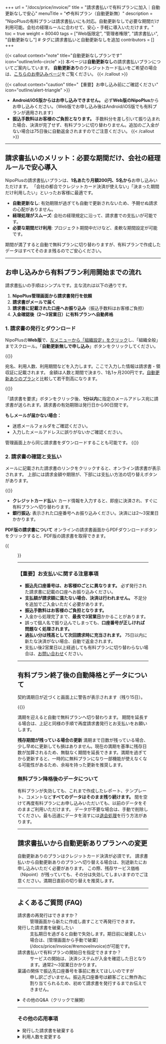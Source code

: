 +++
url = "/docs/price/invoice/"
title = "請求書払いで有料プランに加入｜自動更新なしで安心"
menuTitle = "💳有料プラン（自動更新無）"
description = "NipoPlusの有料プランは請求書払いにも対応。自動更新なしで必要な期間だけ利用可能。会社の経理ルールに合わせて、安心・手軽に導入いただけます。"
toc = true
weight = 80040
tags = ["Web版限定", "管理者権限", "請求書払い", "自動更新なし"] # タグに請求書払いと自動更新なしを追加
contributors = []
+++

{{< callout context="note" title="自動更新なしプランです" icon="outline/info-circle" >}}
本ページは**自動更新なし**の請求書払いプランについてご案内しています。
**自動更新あり**のクレジットカード払いをご希望の場合は、[こちらのお申込みページ](/docs/price/fee/)をご覧ください。
{{< /callout >}}

{{< callout context="caution" title="【重要】お申し込み前にご確認ください" icon="outline/alert-triangle" >}}

- **Android/iOS版からはお申し込みできません。** 必ず**Web版のNipoPlus**からお申し込みください。（Web版でお申し込み後はAndroid/iOS版でも有料プランが適用されます）
- **振込手数料はお客様のご負担となります。** 手数料分を差し引いて振り込まれた場合、決済が完了せず、有料プランに切り替わりません。追加のご入金がない場合は75日後に自動返金されますのでご注意ください。
  {{< /callout >}}

---

## 請求書払いのメリット：必要な期間だけ、会社の経理ルールで安心導入

NipoPlusの請求書払いプランは、**1名あたり月額200円、5名から**お申し込みいただけます。
「会社の都合でクレジットカード決済が使えない」「決まった期間だけ利用したい」といったお客様に最適です。

- **自動更新なし**: 有効期限が過ぎても自動で更新されないため、予期せぬ請求の心配がありません。
- **経理処理がスムーズ**: 会社の経理規定に沿って、請求書での支払いが可能です。
- **必要な期間だけ利用**: プロジェクト期間中だけなど、柔軟な期間設定が可能です。

期間が満了すると自動で無料プランに切り替わりますが、有料プランで作成したデータはすべてそのまま残るのでご安心ください。

---

## お申し込みから有料プラン利用開始までの流れ

請求書払いの手順はシンプルです。主な流れは以下の通りです。

1.  **NipoPlus管理画面から請求書発行を依頼**
2.  **請求書がメールで届く**
3.  **請求書に記載された口座へお振り込み**（振込手数料はお客様ご負担）
4.  **入金確認後（2〜3営業日）に有料プランへ自動昇格**

### 1. 請求書の発行とダウンロード

NipoPlusの**Web版**で、[左メニューから「組織設定」をクリック](/docs/setup/staff-global/rank/#rootSettingBtn)し、「組織全般」までスクロール。「**自動更新無しで申し込み**」ボタンをクリックしてください。

{{<icatch filename="img/invoice1" msg="請求書を発行するには「自動更新無しで申込」を選びます" alice="guide">}}

宛名、利用人数、利用期間などを入力します。ここで入力した情報は請求書・領収証に記載されます。
金額は人数と期間で決まり、1名1ヶ月200円です。[自動更新ありのプラン](/docs/price/fee/)と比較して若干割高になります。

{{<icatch filename="img/invoice2" msg="人数や期間を入力し、「請求書を発行」ボタンをクリックします">}}

「請求書を要求」ボタンをクリック後、**1分以内**に指定のメールアドレス宛に請求書が送られます。請求書の有効期限は発行日から90日間です。

**もしメールが届かない場合：**

- 迷惑メールフォルダをご確認ください。
- 入力したメールアドレスに誤りがないかご確認ください。

管理画面上から同じ請求書をダウンロードすることも可能です。
{{<icatch filename="img/invoice-dl" msg="メールが届かない場合はここから手動で請求書をダウンロードできます" alice="ok">}}

### 2. 請求書の確認と支払い

メールに記載された請求書のリンクをクリックすると、オンライン請求書が表示されます。
上部には請求金額や期限が、下部には支払い方法の切り替えボタンがあります。

{{<icatch filename="img/invoice-online" msg="オンライン請求書からPDF版のダウンロードや、支払い方法の選択が可能です">}}

- **クレジットカード払い**: カード情報を入力すると、即座に決済され、すぐに有料プランへ切り替わります。
- **銀行振込**: 表示された口座番号へお振り込みください。決済には2〜3営業日かかります。

**PDF版の請求書について**
オンラインの請求書画面からPDFダウンロードボタンをクリックすると、PDF版の請求書を取得できます。

{{<figure src="img/invoice.png" alt="PDFの請求書画面" caption="PDFの請求書画面" >}}

---

### 【重要】お支払いに関する注意事項

- **振込先口座番号は、お客様IDごとに異なります。** 必ず発行された請求書に記載の口座へお振り込みください。
- **支払額が請求額に満たない場合、決済は行われません。** 不足分を追加でご入金いただく必要があります。
- **振込手数料はお客様のご負担となります。**
- 入金から処理完了まで、**最長で3営業日**かかることがあります。
- 誤って個人名で振り込んでしまっても、**口座番号が正しければ問題なく処理されます。**
- **過払い分は残高として次回請求時に充当されます。** 75日以内に新たな決済がない場合、自動で返金されます。
- 支払い後2営業日以上経過しても有料プランに切り替わらない場合は、[お問い合わせ](/others/inquery/)ください。

---

## 有料プラン終了後の自動降格とデータについて

契約満期日が近づくと画面上に警告が表示されます（残り15日）。

{{<icatch filename="img/remaining" msg="契約満了が近づくと画面に警告が表示されます" alice="here">}}

満期を迎えると自動で無料プランへ切り替わります。
期間を延長する場合は、上記と同様の手順で再度請求書発行とお支払いをお願いします。

**残存期間が残っている場合の更新**
満期まで日数が残っている場合、少し早めに更新しても損はありません。現在の満期を基準に残存日数が加算されるため、無駄なく期間を延長できます。満期を過ぎてから更新すると、一時的に無料プランになり一部機能が使えなくなる可能性があるため、余裕を持った更新を推奨します。

### 無料プラン降格後のデータについて

有料プランが失効しても、これまで作成したレポート、テンプレート、コメントなど**すべてのデータはそのまま残り続けます。**
間を空けて再度有料プランにお申し込みいただいても、以前のデータをそのままご利用いただけます。
データが不要な場合は、手動で削除してください。最も迅速にデータを消すには[退会処理](/docs/manual/utils/org/)を行う方法があります。

---

## 請求書払いから自動更新ありプランへの変更

自動更新ありのプランはクレジットカード決済が必須です。
請求書払いから自動更新ありのプランへ切り替える場合は、別途新たにお申し込みいただく必要があります。
この際、残存サービス価格（Nipoint）が残っていても、その分は失効してしまいますのでご注意ください。満期日直前の切り替えを推奨します。

---

## よくあるご質問 (FAQ)

<dl class="faq">
  <dt>請求書の再発行はできますか？</dt>
  <dd>管理画面から新たに作成し直すことで再発行できます。</dd>
  <dt>発行した請求書を破棄したい</dt>
  <dd>支払期日を過ぎると自動で失効します。期日前に破棄したい場合は、[管理画面から手動で破棄](/docs/price/invoice/#removeInvoice)が可能です。</dd>
  <dt>請求書払いで有料プランの開始日を指定できますか？</dt>
  <dd>サービスの開始は、決済システムが入金を確認した日となります。通常2〜3営業日かかります。</dd>
  <dt>稟議の関係で振込先口座番号を事前に教えてほしいのですが</dt>
  <dd>申し訳ございません。振込先口座番号は顧客ごとに無作為に割り当てられるため、初めて請求書を発行するまでお伝えできません。</dd>
</dl>

<details>
  <summary>その他のQ&A（クリックで展開）</summary>
  <dl class="faq">
    <dt>誤って多く入金してしまいました</dt>
    <dd>過払い分は残高として残り、次回の請求書支払い時に充当されます。入金後75日以内に新たな決済がされない場合、自動で返金されます。</dd>
    <dt>振込手数料を差し引いて振り込んでしまいました</dt>
    <dd>支払い完了として処理されないため、有料プランに切り替わることはありません。未払いの残高を追加で入金してください。金額が満ちると支払い処理が発動します。残高が残った状態で75日以内に追加入金がない場合、自動で返金されます。</dd>
    <dt>支払いをしたのに有料プランに切り替わりません</dt>
    <dd>処理には2営業日ほどかかる場合があります。もし2営業日経過しても切り替わらない場合は、なにかしらの問題が発生している可能性がありますので、[お問い合わせ](/others/inquery/)ください。</dd>
    <dt>請求書払いで例えば1日から開始になり翌月の31日期限だと25日頃振り込みをした場合は入金確認がとれた日ではなく1日以降の延長扱いになるのでしょうか？</dt>
    <dd>はい。残存期間内のお支払いは「満期日」を基準に延長処理がなされます。</dd>
    <dt>誤って個人名で振込をしてしまいました</dt>
    <dd>問題ございません。お客様ごとに異なる口座番号が割り当てられるため、名前による照らし合わせは行われません。振込先口座番号が間違えていなければ問題なくシステムが自動で処理を行います。</dd>
  </dl>
</details>

---

### その他の応用事項

<details>
  <summary>発行した請求書を破棄する</summary>
  <p>誤って請求書を発行してしまった場合、支払い前であれば請求書をキャンセルできます。未払いの請求書が複数あると、代金支払い時に意図しない請求書が決済されてしまう可能性もあるため、誤った請求書は早めに削除しておくことをおすすめします。</p>
  {{<icatch filename="img/invoice-cancel" msg="請求書のキャンセルは手動で行う必要があります" alice="book">}}
</details>

<details>
  <summary>利用人数を変更する</summary>
  <p>自動更新なしプランの場合、契約期間中の人数変更は残存サービス価格（Nipoint）を算出し、残りの利用期間で調整されます。</p>
  <p>簡単に言うと、<strong>人数を増やすと利用期間が短くなり、人数を減らすと利用期間が長くなります。</strong> この処理は悪用防止のため、1ヶ月に変更できる回数に制限があります。</p>
  <p>1. 「組織全般」の中にある「人数変更」をクリックします。</p>
  <p>2. 変更後の人数を入力します（人数に応じて残存期間が変化します）。</p>
  <p>3. 「確定」ボタンをクリックします。</p>
  {{<icatch filename="img/change-member-limit" msg="契約期間中の人数変更に伴う過不足は残存期間で調整されます" alice="here">}}
  <p>計算式は次のとおりです。</p>
  <p><code>残存日数 × 現在の契約人数 ＝ 現在の残存サービス価格（Nipoint）</code></p>
  <p>例: 残り期間が30日、契約人数が10名の場合、30(日) × 10(人) = 300 Nipoint となります。</p>
  <p>ここから人数を増加/減少させると、おおよそ同じNipointになるように期間が変化します。端数はカットされるため、若干目減りするケースもありますのでご了承ください。</p>
</details>
